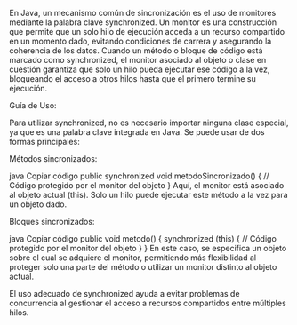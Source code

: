 En Java, un mecanismo común de sincronización es el uso de monitores mediante la palabra clave synchronized. Un monitor es una construcción que permite que un solo hilo de ejecución acceda a un recurso compartido en un momento dado, evitando condiciones de carrera y asegurando la coherencia de los datos. Cuando un método o bloque de código está marcado como synchronized, el monitor asociado al objeto o clase en cuestión garantiza que solo un hilo pueda ejecutar ese código a la vez, bloqueando el acceso a otros hilos hasta que el primero termine su ejecución.

Guía de Uso:

Para utilizar synchronized, no es necesario importar ninguna clase especial, ya que es una palabra clave integrada en Java. Se puede usar de dos formas principales:

Métodos sincronizados:

java
Copiar código
public synchronized void metodoSincronizado() {
    // Código protegido por el monitor del objeto
}
Aquí, el monitor está asociado al objeto actual (this). Solo un hilo puede ejecutar este método a la vez para un objeto dado.

Bloques sincronizados:

java
Copiar código
public void metodo() {
    synchronized (this) {
        // Código protegido por el monitor del objeto
    }
}
En este caso, se especifica un objeto sobre el cual se adquiere el monitor, permitiendo más flexibilidad al proteger solo una parte del método o utilizar un monitor distinto al objeto actual.

El uso adecuado de synchronized ayuda a evitar problemas de concurrencia al gestionar el acceso a recursos compartidos entre múltiples hilos.
